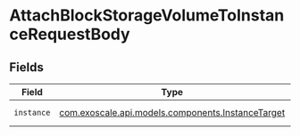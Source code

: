 # AttachBlockStorageVolumeToInstanceRequestBody


## Fields

| Field                                                                                          | Type                                                                                           | Required                                                                                       | Description                                                                                    |
| ---------------------------------------------------------------------------------------------- | ---------------------------------------------------------------------------------------------- | ---------------------------------------------------------------------------------------------- | ---------------------------------------------------------------------------------------------- |
| `instance`                                                                                     | [com.exoscale.api.models.components.InstanceTarget](../../models/components/InstanceTarget.md) | :heavy_check_mark:                                                                             | Target Instance                                                                                |